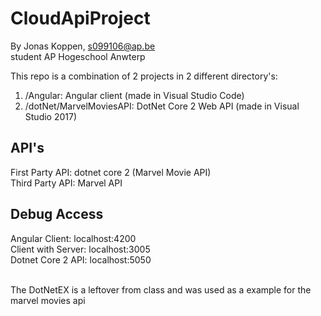 # CloudApiProject

By Jonas Koppen,
s099106@ap.be<br />
student AP Hogeschool Anwterp<br />

This repo is a combination of 2 projects in 2 different directory's:<br />
1. /Angular: Angular client (made in Visual Studio Code)<br />
2. /dotNet/MarvelMoviesAPI: DotNet Core 2 Web API (made in Visual Studio 2017)<br />

## API's<br />
First Party API: dotnet core 2 (Marvel Movie API)<br />
Third Party API: Marvel API

## Debug Access<br />
Angular Client: localhost:4200<br />
Client with Server: localhost:3005<br />
Dotnet Core 2 API: localhost:5050<br /><br />

The DotNetEX is a leftover from class and was used as a example for the marvel movies api
